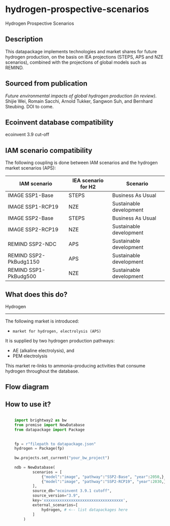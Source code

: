 # hydrogen-prospective-scenarios

Hydrogen Prospective Scenarios

Description
-----------
This datapackage implements technologies and market shares for future hydrogen production, 
on the basis on IEA projections (STEPS, APS and NZE scenarios), combined with
the projections of global models such as REMIND.

Sourced from publication
------------------------

*Future environmental impacts of global hydrogen production (in review).*
Shijie Wei, Romain Sacchi, Arnold Tukker, Sangwon Suh, and Bernhard Steubing.
DOI to come.


Ecoinvent database compatibility
--------------------------------

ecoinvent 3.9 cut-off

IAM scenario compatibility
---------------------------

The following coupling is done between IAM scenarios and the hydrogen market scenarios (APS):

| IAM scenario           | IEA scenario for H2 | Scenario                |
|------------------------|---------------------|-------------------------|
| IMAGE SSP1-Base        | STEPS               | Business As Usual       |
| IMAGE SSP1-RCP19       | NZE                 | Sustainable development |
| IMAGE SSP2-Base        | STEPS               | Business As Usual       |
| IMAGE SSP2-RCP19       | NZE                 | Sustainable development |
| REMIND SSP2-NDC        | APS                 | Sustainable development |
| REMIND SSP2-PkBudg1150 | APS                 | Sustainable development |
| REMIND SSP1-PkBudg500  | NZE                 | Sustainable development |

What does this do?
------------------


Hydrogen
********

The following market is introduced:

* `market for hydrogen, electrolysis (APS)`

It is supplied by two hydrogen production pathways:
* AE (alkaline electrolysis), and 
* PEM electrolysis

This market re-links to ammonia-producing activities 
that consume hydrogen throughout the database.


Flow diagram
------------


How to use it?
--------------

```python

    import brightway2 as bw
    from premise import NewDatabase
    from datapackage import Package
    
    
    fp = r"filepath to datapackage.json"
    hydrogen = Package(fp)
    
    bw.projects.set_current("your_bw_project")
    
    ndb = NewDatabase(
            scenarios = [
                {"model":"image", "pathway":"SSP2-Base", "year":2050,},
                {"model":"image", "pathway":"SSP2-RCP19", "year":2030,},
            ],        
            source_db="ecoinvent 3.9.1 cutoff",
            source_version="3.9",
            key='xxxxxxxxxxxxxxxxxxxxxxxxxxxxxxxxxxx',
            external_scenarios=[
                hydrogen, # <-- list datapackages here
            ] 
        )
```

